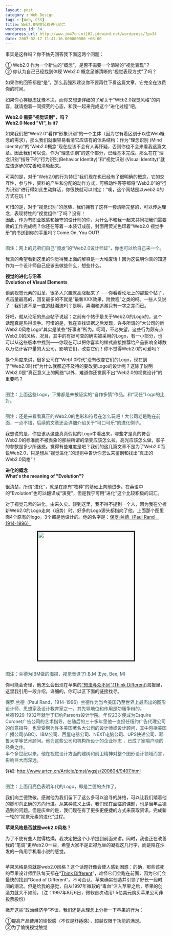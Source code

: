 ```yaml
---
layout: post
category : Web_Design
tags : [Web, CSS]
title: Web2.0视觉风格进化论二
wordpress_id: 34
wordpress_url: http://www.im47cn.nt102.idcwind.net/wordpress/?p=34
date: 2007-02-17 11:41:16.000000000 +08:00
---
```

<p>事实是这样吗？你不妨先回答我下面这两个问题：</p>
<p>① Web2.0 作为一个新生的&ldquo;概念&rdquo;，是否不需要一个清晰的&ldquo;视觉表现&rdquo;？<br />② 你认为自己已经找到体现 Web2.0 概念足够清晰的&ldquo;视觉表现方式&rdquo;了吗？</p>
<p>如果你的回答都是&ldquo;是&rdquo;，那么我强烈建议你不要再往下看这篇文章，它完全在浪费你的时间。</p>
<p>如果你心存疑虑犹豫不决，而你又想更详细的了解关于&ldquo;WEb2.0视觉风格&rdquo;的内容，就请抱着一同探究的心态，和我一起来完成这个&ldquo;进化过程&rdquo;吧。</p>
<p><strong>Web2.0 需要&ldquo;视觉识别&rdquo;，吗？<br />Web2.0 Need &quot;VI&quot;, Is it?</strong></p>
<p>如果我们把&ldquo;Web2.0&rdquo;看作&ldquo;形象识别&rdquo;的一个主体（因为它有着区别于以往Web概念的需求），那么我们就很容易看清它应该有的体系结构：作为&ldquo;理念识别 (Mind Identity)&rdquo;的&ldquo;Web2.0概念&rdquo;现在应该不会有人再怀疑，否则你也不会来看我这篇文章。因此我们可以说，作为&ldquo;理念识别&rdquo;的这个部分，已经基本完成。那么在在&ldquo;理念识别&rdquo;指导下的&ldquo;行为识别(Behavior Identity)&rdquo;和&ldquo;视觉识别 (Visual Identity)&rdquo;就应该逐步的完善和清晰起来。</p>
<p>可喜的是，对于&ldquo;Web2.0的行为特征&rdquo;我们现在也已经有了很明确的概念，它的交互性，参与性，资料的产生和分配的动作方式，可移动性等等都将&ldquo;Web2.0&rdquo;的&ldquo;行为识别&rdquo;进行得如此生动鲜活，你很快就可以判定：&ldquo;噢，这个网站是以web2.0的方式在玩！&rdquo;</p>
<p>可惜的是，对于&ldquo;视觉识别&rdquo;的范畴，我们拥有了这样一套清晰完整的，可以传达理念，表现特性的&ldquo;视觉组件&rdquo;了吗？没有！<br />因此，作为有职业敏感和操守的设计师的你，为什么不和我一起来共同把我们需要做的工作完成呢？你还在等着一本装订成册，封面用荧光色印着&ldquo;Web2.0 视觉手册&rdquo;的书送到你的手里吗？Come On, You OUT!</p>
<p align="center"><img src="http://www.blueidea.com/articleimg/2007/02/4479/web2.0_designer_card_5bkuDYHL7eGr.jpg" alt="" /></p>
<p><font color="#2f4f4f">图注：网上的兄弟们自己&ldquo;颁发&rdquo;的&ldquo;Web2.0设计师证&rdquo;，你也可以给自己来一个。</font></p>
<p>我真的希望看到这里的你觉得我上面的解释是一大堆废话！因为这说明你真的知道作为一个设计师自己应该去做些什么，想些什么。</p>
<p><strong>视觉的进化与沿革<br />Evolution of Visual Elements</strong></p>
<p>谈到视觉元素的沿革，很多人兴趣就高涨起来了&mdash;&mdash;你看看论坛上的那些个帖子，点击量最高的，回复最多的不就是&ldquo;最新XXX效果，附教程&rdquo;之类的吗。一些人又说了：我们这不是一直追赶潮流吗？是啊，弄潮和追潮只有一字之差而已。</p>
<p>好吧，就从论坛的热点帖子说起：之前有个帖子是关于Web2.0的Logo的，这个话题真是热得烫手。可惜的是，我在查找证据之后发现，许多所谓的&ldquo;大公司的新Web2.0风格Logo&rdquo;其实是某些&ldquo;好事者&rdquo;所为。呵呵，不必失望，这些行为颇有点Web2.0的风格，况且，其中的有据可查的确实被采用的Logo，有一小部分，也可以从这些版本中找到&mdash;&mdash;你现在可以把你喜欢的样式直接推荐给产品影响全球数以万亿计客户量的大公司，影响它们，改变它们！你不觉得Web2.0的可爱吗？</p>
<p>换个角度来讲，很多公司在&ldquo;Web1.0时代&rdquo;没有改变它们的Logo，现在到了&ldquo;Web2.0时代&rdquo;为什么就都迫不及待的要改变Logo的设计呢？这除了说明Web2.0是&ldquo;真正意义上的网络&rdquo;以外，难道你还觉察不出&ldquo;Web2.0的视觉设计&rdquo;的重要吗？</p>
<p align="center"><img src="http://www.blueidea.com/articleimg/2007/02/4479/web2_1_81wYRGtL0BmG.jpg" alt="" /></p>
<p><font color="#2f4f4f">图注：上面这些Logo，下排都是未被证实的&ldquo;自作多情&rdquo;作品。和&ldquo;现任&rdquo;Logo的比对。</font></p>
<p align="center"><img src="http://www.blueidea.com/articleimg/2007/02/4479/iCoke_yOHDAc0Kfh87.jpg" alt="" /></p>
<p><font color="#2f4f4f">图注：还是来看看真正的Web2.0的色彩和符号在怎么玩吧！大公司老是跑在前面，一点不错，后续的文章还会详细介绍关于&ldquo;可口可乐&rdquo;的进化例子。</font></p>
<p>我想说的是，你应该从这些真真假假的Logo中看出来，哪些才是真的符合Web2.0的标准而不被表象的那些所谓的渐变应该怎么拉，高光应该怎么做，影子的参数是多少所迷惑。觉得有些难度是吧？我们的这几篇文章不是为了Web2.0而说Web2.0，只是想从&ldquo;视觉进化&rdquo;的规则中告诉你怎么来鉴别和找出&ldquo;真正的Web2.0风格&rdquo;！</p>
<p><strong>进化的概念<br />What's the meaning of &quot;Evolution&quot;?</strong></p>
<p>很清楚，所谓&ldquo;进化&rdquo;，就是在原有&ldquo;物种&rdquo;的基础上向前进步。在英语中的&ldquo;Evolution&rdquo;也可以翻译成&ldquo;演变&rdquo;，但是我宁可用&ldquo;进化&rdquo;这个比较积极的词汇。</p>
<p>对于视觉元素的进化，由来久矣。谈到这里，我不得不提到一个人，因为我在分析新Web2.0的Logo走向（趋势）时，好多的Logo源头都指向了他，上面那个图里面4个原有的logo，3个都是他设计的。他的名字是：<a href="http://en.wikipedia.org/wiki/Paul_Rand" target="_blank">保罗&middot;兰德（Paul Rand　1914-1996）</a></p>
<p align="center"><img height="400" src="http://www.blueidea.com/articleimg/2007/02/4479/Paul-Rand_5w0qQ6OvzzrV.jpg" width="300" border="3" alt="" /></p>
<p align="center"><img src="http://www.blueidea.com/articleimg/2007/02/4479/Eye_Bee_M_m7UjJL8OwdDs.jpg" alt="" /></p>
<p><font color="#2f4f4f">图注：兰德为IBM做的海报，视觉音译了I.B.M (Eye, Bee, M)</font></p>
<p>你可能会奇怪，他怎么会出现在苹果的<a href="http://members.aol.com/macsbug/thinkdiff.html" target="_blank">&ldquo;想法与众不同&rdquo;(Think Different)</a>海报里，这里我引用一段介绍，详细的，你可以区下面的链接找寻。</p>
<p><font color="#2f4f4f">保罗.兰德（Paul Rand，1914-1996）兰德作为当今美国乃至世界上最杰出的图形设计师、思想家及设计教育家之一，其先导地位和作用是勿庸争辩的。<br />兰德1929-1932年就学于纽约Parsons设计学院。年仅23岁便成为Esquire Coronet广告公司的艺术指导，在随后的三十多年里他一直担任纽约广告代理公司的创意指导，也曾受聘为许多美国著名大公司的设计师或设计顾问，其中包括美国广播公司(ABC)、IBM公司、西屋电器公司、NEXT电脑公司、UPS快递公司、耶鲁大学等艺术顾问。他为这些公司和机构所设计的企业标志 ，已成了家喻户晓的经典之作。<br />半个多世纪以来，他在视觉设计方面的建树和前卫精神对整个图形设计领域而言，影响巨大而深远。</font></p>
<p>详细: <a href="http://www.artcn.cn/Article/pmsj/wgsjs/200604/9407.html" target="_blank">http://www.artcn.cn/Article/pmsj/wgsjs/200604/9407.html</a></p>
<p align="center"><img src="http://www.blueidea.com/articleimg/2007/02/4479/web2_2_1g8ETqFxIM99.jpg" alt="" /></p>
<p><font color="#2f4f4f">图注：上面用亮色表明年代的Logo，即是兰德的杰作了。</font></p>
<p>我们向兰德致敬，感谢他为我们留下了这么多可以追寻的脉络，可以让我们踏着他的脚印向正确的方向行进。从某种意义上讲，我们现在面临的课题，也是当年兰德遇到的问题。但是庆幸的是，我们现在有了更多更便捷的方式来获取资讯，完成新一轮的&ldquo;视觉元素的进化&rdquo;过程。</p>
<p><strong>苹果风格是否就是web2.0风格？</strong></p>
<p>为了不使有些人觉得枯燥，我决定把这个小节提到前面来讲。同时，我也正在改善我的&ldquo;笔调&rdquo;更Web2.0一些，希望大家不是正襟危坐的凝视这几行字，而是陷在沙发的一角用手机看小说的感觉。</p>
<p align="center"><img src="http://www.blueidea.com/articleimg/2007/02/4479/iconaccessories_l8BagauXYHq1.gif" alt="" /></p>
<p>苹果风格是否就是web2.0风格？这个话题好像会使人感到困惑：的确，那些该死的苹果设计师团队每天都在&ldquo;<a href="http://en.wikipedia.org/wiki/Think_Different" target="_blank">Think Different</a>&rdquo;，难怪它们会跑在前面，因为它们会最快的找到&ldquo;Good of Different&rdquo;。不可否认，苹果确实创造并引领了好长一段时间的潮流。但是给我的感觉，自从1997年微软的&ldquo;毒血&rdquo;注入苹果之后，苹果的创造力就大不如前。（注：1997年8月6日，微软首次动用1.5亿美元购买苹果公司非投票股份）</p>
<p>撇开这些&ldquo;政治经济学&rdquo;不谈，我们还是从理念上分析一下苹果的行为：</p>
<p>①提高产品使用的愉悦感（不仅是舒适感），超越仅限于功能的满足。<br />②为了愉悦视觉触觉</p>
